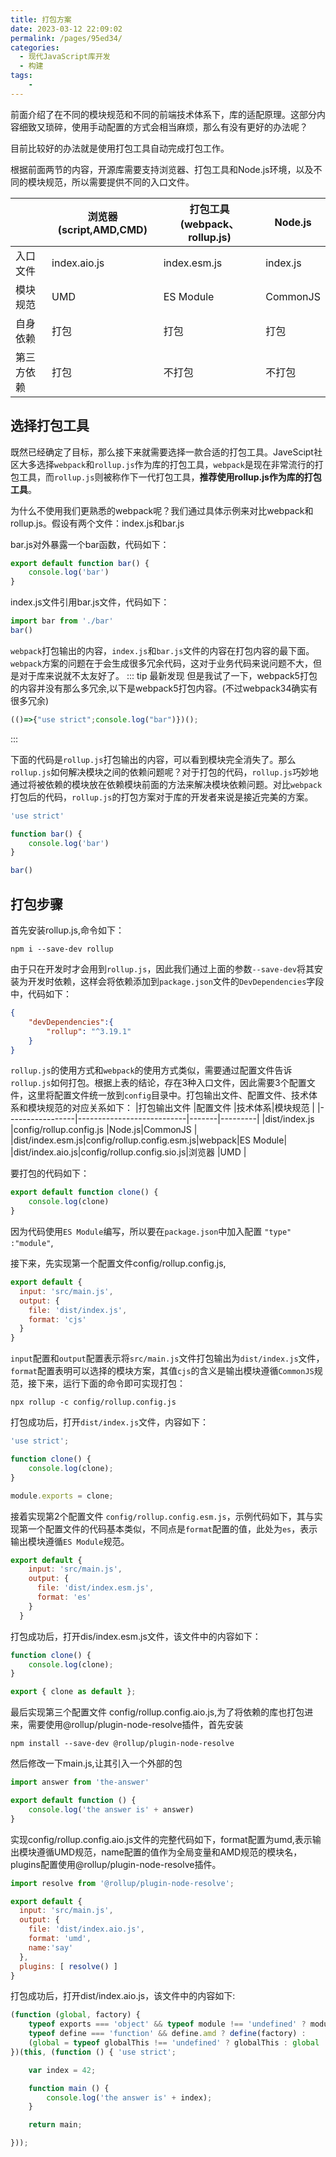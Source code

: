```yaml
---
title: 打包方案
date: 2023-03-12 22:09:02
permalink: /pages/95ed34/
categories:
  - 现代JavaScript库开发
  - 构建
tags:
    -
---
```

前面介绍了在不同的模块规范和不同的前端技术体系下，库的适配原理。这部分内容细致又琐碎，使用手动配置的方式会相当麻烦，那么有没有更好的办法呢？

目前比较好的办法就是使用打包工具自动完成打包工作。

根据前面两节的内容，开源库需要支持浏览器、打包工具和Node.js环境，以及不同的模块规范，所以需要提供不同的入口文件。

|         |浏览器(script,AMD,CMD)|打包工具(webpack、rollup.js)|Node.js  |
|---------|----------------------|---------------------------|---------|
|入口文件  |index.aio.js          |index.esm.js               |index.js |
|模块规范  |UMD                   |ES Module                  |CommonJS |
|自身依赖  |打包                  |打包                        |打包     |
|第三方依赖|打包                  |不打包                      |不打包    |

## 选择打包工具
既然已经确定了目标，那么接下来就需要选择一款合适的打包工具。JaveScipt社区大多选择`webpack`和`rollup.js`作为库的打包工具，`webpack`是现在非常流行的打包工具，而`rollup.js`则被称作下一代打包工具，**推荐使用rollup.js作为库的打包工具**。

为什么不使用我们更熟悉的webpack呢？我们通过具体示例来对比webpack和rollup.js。假设有两个文件：index.js和bar.js

bar.js对外暴露一个bar函数，代码如下：
```js
export default function bar() {
    console.log('bar')
}
```
index.js文件引用bar.js文件，代码如下：
```js
import bar from './bar'
bar()
```

`webpack`打包输出的内容，`index.js`和`bar.js`文件的内容在打包内容的最下面。`webpack`方案的问题在于会生成很多冗余代码，这对于业务代码来说问题不大，但是对于库来说就不太友好了。
::: tip 最新发现
但是我试了一下，webpack5打包的内容并没有那么多冗余,以下是webpack5打包内容。(不过webpack34确实有很多冗余)
```js
(()=>{"use strict";console.log("bar")})();
```
:::

下面的代码是`rollup.js`打包输出的内容，可以看到模块完全消失了。那么`rollup.js`如何解决模块之间的依赖问题呢？对于打包的代码，`rollup.js`巧妙地通过将被依赖的模块放在依赖模块前面的方法来解决模块依赖问题。对比`webpack`打包后的代码，`rollup.js`的打包方案对于库的开发者来说是接近完美的方案。
```js
'use strict'

function bar() {
    console.log('bar')
}

bar()
```

## 打包步骤
首先安装rollup.js,命令如下：
```
npm i --save-dev rollup
```
由于只在开发时才会用到`rollup.js`，因此我们通过上面的参数`--save-dev`将其安装为开发时依赖，这样会将依赖添加到`package.json`文件的`DevDependencies`字段中，代码如下：
```json
{
    "devDependencies":{
        "rollup": "^3.19.1"
    }
}
```
`rollup.js`的使用方式和`webpack`的使用方式类似，需要通过配置文件告诉`rollup.js`如何打包。根据上表的结论，存在3种入口文件，因此需要3个配置文件，这里将配置文件统一放到`config`目录中。打包输出文件、配置文件、技术体系和模块规范的对应关系如下：
|打包输出文件      |配置文件                    |技术体系|模块规范 |
|-----------------|---------------------------|-------|---------|
|dist/index.js    |config/rollup.config.js    |Node.js|CommonJS |
|dist/index.esm.js|config/rollup.config.esm.js|webpack|ES Module|
|dist/index.aio.js|config/rollup.config.sio.js|浏览器  |UMD     |

要打包的代码如下：
```js
export default function clone() {
    console.log(clone)
}
```
因为代码使用`ES Module`编写，所以要在`package.json`中加入配置 `"type" :"module"`,

接下来，先实现第一个配置文件config/rollup.config.js,
```js {5}
export default {
  input: 'src/main.js',
  output: {
    file: 'dist/index.js',
    format: 'cjs'
  }
}
```
`input`配置和`output`配置表示将`src/main.js`文件打包输出为`dist/index.js`文件，`format`配置表明可以选择的模块方案，其值`cjs`的含义是输出模块遵循`CommonJS`规范，接下来，运行下面的命令即可实现打包：
```
npx rollup -c config/rollup.config.js
```
打包成功后，打开`dist/index.js`文件，内容如下：
```js
'use strict';

function clone() {
    console.log(clone);
}

module.exports = clone;
```

接着实现第2个配置文件 `config/rollup.config.esm.js`，示例代码如下，其与实现第一个配置文件的代码基本类似，不同点是`format`配置的值，此处为`es`，表示输出模块遵循`ES Module`规范。
```js {5}
export default {
    input: 'src/main.js',
    output: {
      file: 'dist/index.esm.js',
      format: 'es'
    }
  }
```
打包成功后，打开dis/index.esm.js文件，该文件中的内容如下：
```js
function clone() {
    console.log(clone);
}

export { clone as default };
```

最后实现第三个配置文件 config/rollup.config.aio.js,为了将依赖的库也打包进来，需要使用@rollup/plugin-node-resolve插件，首先安装
```
npm install --save-dev @rollup/plugin-node-resolve
```
然后修改一下main.js,让其引入一个外部的包
```js
import answer from 'the-answer'

export default function () {
    console.log('the answer is' + answer)
}
```
实现config/rollup.config.aio.js文件的完整代码如下，format配置为umd,表示输出模块遵循UMD规范，name配置的值作为全局变量和AMD规范的模块名，plugins配置使用@rollup/plugin-node-resolve插件。
```js
import resolve from '@rollup/plugin-node-resolve';

export default {
  input: 'src/main.js',
  output: {
    file: 'dist/index.aio.js',
    format: 'umd',
    name:'say'
  },
  plugins: [ resolve() ]
}
```
打包成功后，打开dist/index.aio.js，该文件中的内容如下:
```js
(function (global, factory) {
    typeof exports === 'object' && typeof module !== 'undefined' ? module.exports = factory() :
    typeof define === 'function' && define.amd ? define(factory) :
    (global = typeof globalThis !== 'undefined' ? globalThis : global || self, global.say = factory());
})(this, (function () { 'use strict';

    var index = 42;

    function main () {
        console.log('the answer is' + index);
    }

    return main;

}));
```